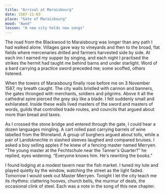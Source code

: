 ```yaml
---  
title: "Arrival at Maraisbourg"  
date: 1587-11-03  
place: "Gate of Maraisbourg"  
mood: "Awed"  
lesson: "A new city holds new songs"  
---  
```


The road from the Blackwood to Maraisbourg was longer than any path I had walked alone. Villages gave way to vineyards and then to the broad, flat fields where mercenaries drilled and farmers harvested side by side. At each inn I earned my supper by singing, and each night I practised the strikes the hermit had taught me behind barns and under starlight. Word of a bard carrying a practice sword preceded me; some scoffed, others listened.  

When the towers of Maraisbourg finally rose before me on 3 November 1587, my breath caught. The city walls bristled with cannon and banners, the gates thronged with merchants, soldiers and pilgrims. Above it all the cathedral spire pierced the grey sky like a blade. I felt suddenly small and exhilarated. Inside these walls lived masters of the sword and masters of words, guilds that controlled trade routes, and councils that argued about more than bread and taxes.  

As I crossed the stone bridge and entered through the gate, I could hear a dozen languages mingling. A cart rolled past carrying barrels of wine labelled from the Rhineland. A group of burghers argued about tolls, while a pair of Landsknechte in slashed sleeves laughed and compared bruises. I asked a boy selling apples if he knew of a fencing master named Merryen. “The young master at the Fechtschule near the Tanner's Quarter?” he replied, eyes widening. “Everyone knows him. He's rewriting the books.”  

I found lodging at a modest tavern near the fish market. I tuned my lute and played quietly by the window, watching the street as the light faded. Tomorrow I would seek out Master Merryen. Tonight I let the city teach me its rhythms: clattering hooves, church bells, the murmur of deals, the occasional clink of steel. Each was a note in the song of this new chapter.
